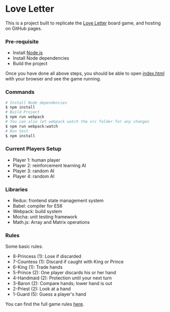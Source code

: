 # Love Letter
This is a project built to replicate the [Love Letter](https://boardgamegeek.com/boardgame/129622/love-letter) board game, and hosting on GitHub pages.

### Pre-requisite
* Install [Node.js](https://nodejs.org/en/)
* Install Node dependencies
* Build the project

Once you have done all above steps, you should be able to open [index.html](./index.html) with your browser and see the game running.

### Commands
```bash
# Install Node dependencies
$ npm install
# Build Project
$ npm run webpack
# You can also let webpack watch the src folder for any changes
$ npm run webpack:watch
# Run test
$ npm install
```

### Current Players Setup
* Player 1: human player
* Player 2: reinforcement learning AI
* Player 3: random AI
* Player 4: random AI

### Libraries
* Redux: frontend state management system
* Babel: compiler for ES6
* Webpack: build system
* Mocha: unit testing framework
* Math.js: Array and Matrix operations

### Rules
Some basic rules:
* 8-Princess (1): Lose if discarded
* 7-Countess (1): Discard if caught with King or Prince
* 6-King (1): Trade hands
* 5-Prince (2): One player discards his or her hand
* 4-Handmaid (2): Protection until your next turn
* 3-Baron (2): Compare hands; lower hand is out
* 2-Priest (2): Look at a hand
* 1-Guard (5): Guess a player's hand

You can find the full game rules [here](http://online.fliphtml5.com/mvgr/hyvg/#p=18).